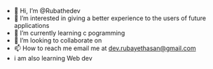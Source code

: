 - 👋 Hi, I’m @Rubathedev
- 👀 I’m interested in giving a better experience to the users of future applications
- 🌱 I’m currently learning  c pogramming
- 💞️ I’m looking to collaborate on 
- 📫 How to reach me  email me at dev.rubayethasan@gmail.com
- i am also learning Web dev 
<!---
Rubathedev/Rubathedev is a ✨ special ✨ repository because its `README.md` (this file) appears on your GitHub profile.
You can click the Preview link to take a look at your changes.
--->
